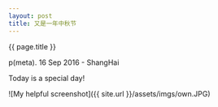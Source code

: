 ```yaml
---
layout: post
title: 又是一年中秋节
---
```


{{ page.title }}

p(meta). 16 Sep 2016 - ShangHai

Today is a special day!

![My helpful screenshot]({{ site.url }}/assets/imgs/own.JPG)